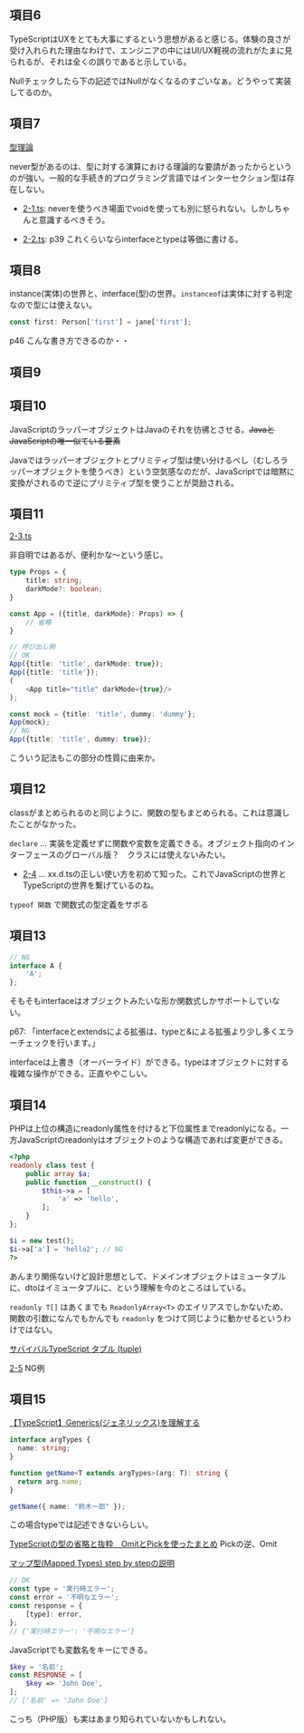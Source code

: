 ## 項目6

TypeScriptはUXをとても大事にするという思想があると感じる。体験の良さが受け入れられた理由なわけで、エンジニアの中にはUI/UX軽視の流れがたまに見られるが、それは全くの誤りであると示している。

Nullチェックしたら下の記述ではNullがなくなるのすごいなぁ。どうやって実装してるのか。

## 項目7

[型理論](https://www.marulabo.net/docs/type-theory-talkie/)

never型があるのは、型に対する演算における理論的な要請があったからというのが強い。一般的な手続き的プログラミング言語ではインターセクション型は存在しない。

- [2-1.ts](https://github.com/chaploud/EffectiveTypeScript/blob/main/takemura/chapter2/2-1.ts): neverを使うべき場面でvoidを使っても別に怒られない。しかしちゃんと意識するべきそう。

- [2-2.ts](https://github.com/chaploud/EffectiveTypeScript/blob/main/takemura/chapter2/2-2.ts): p39 これくらいならinterfaceとtypeは等価に書ける。

## 項目8

instance(実体)の世界と、interface(型)の世界。`instanceof`は実体に対する判定なので型には使えない。

```TypeScript
const first: Person['first'] = jane['first'];
```

p46 こんな書き方できるのか・・

## 項目9

## 項目10

JavaScriptのラッパーオブジェクトはJavaのそれを彷彿とさせる。~~JavaとJavaScriptの唯一似ている要素~~

Javaではラッパーオブジェクトとプリミティブ型は使い分けるべし（むしろラッパーオブジェクトを使うべき）という空気感なのだが、JavaScriptでは暗黙に変換がされるので逆にプリミティブ型を使うことが奨励される。

## 項目11

[2-3.ts](https://github.com/chaploud/EffectiveTypeScript/blob/main/takemura/chapter2/2-3.ts)

非自明ではあるが、便利かな～という感じ。

```TypeScript
type Props = {
    title: string;
    darkMode?: boolean;
}

const App = ({title, darkMode}: Props) => {
    // 省略
}

// 呼び出し側
// OK
App({title: 'title', darkMode: true});
App({title: 'title'});
(
    <App title="title" darkMode={true}/>
);

const mock = {title: 'title', dummy: 'dummy'};
App(mock);
// NG
App({title: 'title', dummy: true});
```

こういう記法もこの部分の性質に由来か。

## 項目12

classがまとめられるのと同じように、関数の型もまとめられる。これは意識したことがなかった。

`declare` ... 実装を定義せずに関数や変数を定義できる。オブジェクト指向のインターフェースのグローバル版？　クラスには使えないみたい。

- [2-4](https://github.com/chaploud/EffectiveTypeScript/blob/main/takemura/chapter2/2-4/) ... xx.d.tsの正しい使い方を初めて知った。これでJavaScriptの世界とTypeScriptの世界を繋げているのね。

`typeof 関数` で関数式の型定義をサボる

## 項目13

```TypeScript
// NG
interface A {
    'A';
};
```

そもそもinterfaceはオブジェクトみたいな形か関数式しかサポートしていない。

p67: 「interfaceとextendsによる拡張は、typeと&による拡張より少し多くエラーチェックを行います。」　

interfaceは上書き（オーバーライド）ができる。typeはオブジェクトに対する複雑な操作ができる。正直ややこしい。

## 項目14

PHPは上位の構造にreadonly属性を付けると下位属性までreadonlyになる。一方JavaScriptのreadonlyはオブジェクトのような構造であれば変更ができる。

```PHP
<?php
readonly class test {
    public array $a;
    public function __construct() {
        $this->a = [
            'a' => 'hello',
        ];
    }
};

$i = new test();
$i->a['a'] = 'hello2'; // NG
?>
```

あんまり関係ないけど設計思想として、ドメインオブジェクトはミュータブルに、dtoはイミュータブルに、という理解を今のところはしている。

`readonly T[]` はあくまでも `ReadonlyArray<T>` のエイリアスでしかないため、関数の引数になんでもかんでも `readonly` をつけて同じように動かせるというわけではない。

[サバイバルTypeScript タプル (tuple)](https://typescriptbook.jp/reference/values-types-variables/tuple)

[2-5](https://github.com/chaploud/EffectiveTypeScript/blob/main/takemura/chapter2/2-5.ts) NG例

## 項目15


[【TypeScript】Generics(ジェネリックス)を理解する](https://qiita.com/k-penguin-sato/items/9baa959e8919157afcd4)

```TypeScript
interface argTypes {
  name: string;
}

function getName<T extends argTypes>(arg: T): string {
  return arg.name;
}

getName({ name: "鈴木一郎" });
```

この場合typeでは記述できないらしい。

[TypeScriptの型の省略と抜粋　OmitとPickを使ったまとめ](https://qiita.com/YSasago/items/318c0cbb95a764c6c317) Pickの逆、Omit

[マップ型(Mapped Types) step by stepの説明](https://qiita.com/u83unlimited/items/b283264bcee3c643b2b9)

```JavaScript
// OK
const type = '実行時エラー';
const error = '不明なエラー';
const response = {
    [type]: error,
};
// {'実行時エラー': '不明なエラー'}
```

JavaScriptでも変数名をキーにできる。

```PHP
$key = '名前';
const RESPONSE = [
    $key => 'John Doe',
];
// ['名前' => 'John Doe']
```

こっち（PHP版）も実はあまり知られていないかもしれない。
